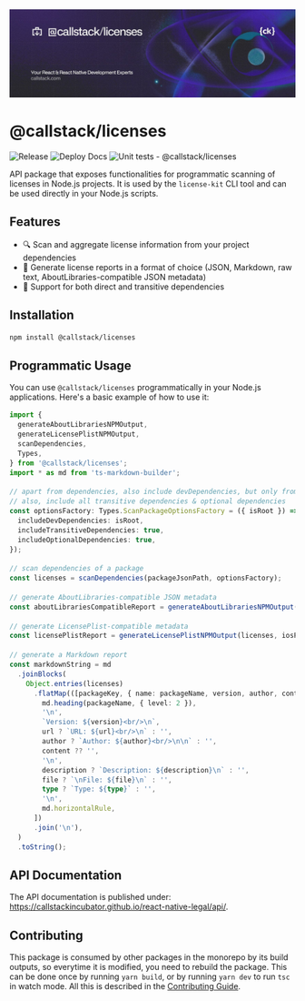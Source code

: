 <a href="https://www.callstack.com/open-source?utm_campaign=generic&utm_source=github&utm_medium=referral&utm_content=@callstack/licenses" align="center">
  <picture>
    <img alt="Licenses" src="https://github.com/callstackincubator/react-native-legal/blob/main/images/licenses-banner.jpg">
  </picture>
</a>

# @callstack/licenses

![Release](https://github.com/callstackincubator/react-native-legal/actions/workflows/release.yml/badge.svg)
![Deploy Docs](https://github.com/callstackincubator/react-native-legal/actions/workflows/deploy-docs.yml/badge.svg)
![Unit tests - @callstack/licenses](https://github.com/callstackincubator/react-native-legal/actions/workflows/test-unit-licenses-api.yml/badge.svg)

API package that exposes functionalities for programmatic scanning of licenses in Node.js projects. It is used by the `license-kit` CLI tool and can be used directly in your Node.js scripts.

## Features

- 🔍 Scan and aggregate license information from your project dependencies
- 📝 Generate license reports in a format of choice (JSON, Markdown, raw text, AboutLibraries-compatible JSON metadata)
- 🔄 Support for both direct and transitive dependencies

## Installation

```bash
npm install @callstack/licenses
```

## Programmatic Usage

You can use `@callstack/licenses` programmatically in your Node.js applications. Here's a basic example of how to use it:

```typescript
import {
  generateAboutLibrariesNPMOutput,
  generateLicensePlistNPMOutput,
  scanDependencies,
  Types,
} from '@callstack/licenses';
import * as md from 'ts-markdown-builder';

// apart from dependencies, also include devDependencies, but only from the root package.json;
// also, include all transitive dependencies & optional dependencies
const optionsFactory: Types.ScanPackageOptionsFactory = ({ isRoot }) => ({
  includeDevDependencies: isRoot,
  includeTransitiveDependencies: true,
  includeOptionalDependencies: true,
});

// scan dependencies of a package
const licenses = scanDependencies(packageJsonPath, optionsFactory);

// generate AboutLibraries-compatible JSON metadata
const aboutLibrariesCompatibleReport = generateAboutLibrariesNPMOutput(licenses);

// generate LicensePlist-compatible metadata
const licensePlistReport = generateLicensePlistNPMOutput(licenses, iosProjectPath);

// generate a Markdown report
const markdownString = md
  .joinBlocks(
    Object.entries(licenses)
      .flatMap(([packageKey, { name: packageName, version, author, content, description, file, type, url }]) => [
        md.heading(packageName, { level: 2 }),
        '\n',
        `Version: ${version}<br/>\n`,
        url ? `URL: ${url}<br/>\n` : '',
        author ? `Author: ${author}<br/>\n\n` : '',
        content ?? '',
        '\n',
        description ? `Description: ${description}\n` : '',
        file ? `\nFile: ${file}\n` : '',
        type ? `Type: ${type}` : '',
        '\n',
        md.horizontalRule,
      ])
      .join('\n'),
  )
  .toString();
```

## API Documentation

The API documentation is published under: https://callstackincubator.github.io/react-native-legal/api/.

## Contributing

This package is consumed by other packages in the monorepo by its build outputs, so everytime it is modified, you need to rebuild the package. This can be done once by running `yarn build`, or by running `yarn dev` to run `tsc` in watch mode. All this is described in the [Contributing Guide](../../CONTRIBUTING.md).
